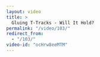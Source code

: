 ```yaml
---
layout: video
title: >
  Gluing T-Tracks - Will It Hold?
permalink: "/video/103/"
redirect_from:
  - "/103/"
video-id: "ocHrw8eeMTM"
---
```

